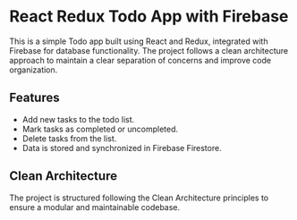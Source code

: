# React Redux Todo App with Firebase

This is a simple Todo app built using React and Redux, integrated with Firebase for database functionality. The project follows a clean architecture approach to maintain a clear separation of concerns and improve code organization.

## Features

- Add new tasks to the todo list.
- Mark tasks as completed or uncompleted.
- Delete tasks from the list.
- Data is stored and synchronized in Firebase Firestore.

## Clean Architecture

The project is structured following the Clean Architecture principles to ensure a modular and maintainable codebase.

